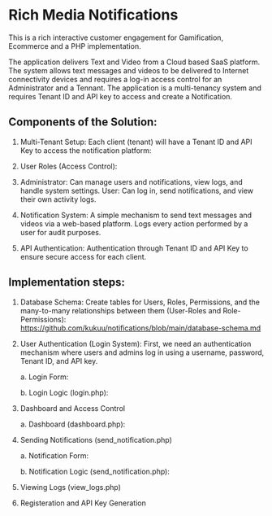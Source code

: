 # Rich Media Notifications

This is a rich interactive customer engagement for Gamification, Ecommerce and a PHP implementation.

The application delivers Text and Video from a Cloud based SaaS platform. The system allows text messages and videos to be delivered to Internet connectivity devices and requires a log-in access control for an Administrator and a Tennant. The application is  a multi-tenancy system and requires Tenant ID and API key to access and create a Notification.

## Components of the Solution:

1. Multi-Tenant Setup: Each client (tenant) will have a Tenant ID and API Key to access the notification platform: 

2. User Roles (Access Control):

3. Administrator: Can manage users and notifications, view logs, and handle system settings.
User: Can log in, send notifications, and view their own activity logs.


4. Notification System: A simple mechanism to send text messages and videos via a web-based platform.
Logs every action performed by a user for audit purposes.

5. API Authentication: Authentication through Tenant ID and API Key to ensure secure access for each client.

## Implementation steps: 

1. Database Schema: Create tables for Users, Roles, Permissions, and the many-to-many relationships between them (User-Roles and Role-Permissions): https://github.com/kukuu/notifications/blob/main/database-schema.md
2. User Authentication (Login System): First, we need an authentication mechanism where users and admins log in using a username, password, Tenant ID, and API key.

   a. Login Form:

   b. Login Logic (login.php):
4. Dashboard and Access Control

   a. Dashboard (dashboard.php):
   
6. Sending Notifications (send_notification.php)

   a. Notification Form:

   b. Notification Logic (send_notification.php):
   
8. Viewing Logs (view_logs.php)
9. Registeration and API Key Generation
 
